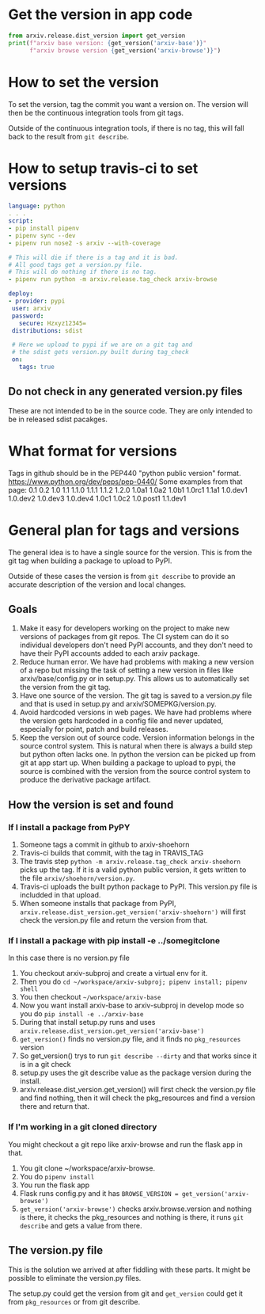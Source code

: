 # Get the version in app code
```python
from arxiv.release.dist_version import get_version
print(f"arxiv base version: {get_version('arxiv-base')}"
      f"arxiv browse version {get_version('arxiv-browse')}")
```

# How to set the version

To set the version, tag the commit you want a version on. The version
will then be the continuous integration tools from git tags. 

Outside of the continuous integration tools, if there is no tag, this
will fall back to the result from `git describe`.

# How to setup travis-ci to set versions
```yaml
language: python
. . .
script:
- pip install pipenv
- pipenv sync --dev
- pipenv run nose2 -s arxiv --with-coverage

# This will die if there is a tag and it is bad.
# All good tags get a version.py file.
# This will do nothing if there is no tag.
- pipenv run python -m arxiv.release.tag_check arxiv-browse

deploy:
- provider: pypi
 user: arxiv
 password:
   secure: Hzxyz12345=
 distributions: sdist

 # Here we upload to pypi if we are on a git tag and
 # the sdist gets version.py built during tag_check
 on: 
   tags: true
```

## Do not check in any generated version.py files
These are not intended to be in the source code. They are only
intended to be in released sdist pacakges.

# What format for versions
Tags in github should be in the PEP440 "python public version" format.
https://www.python.org/dev/peps/pep-0440/
Some examples from that page:
0.1 
0.2 
1.0 
1.1 
1.1.0
1.1.1
1.1.2
1.2.0
1.0a1
1.0a2
1.0b1
1.0rc1
1.1a1
1.0.dev1
1.0.dev2
1.0.dev3
1.0.dev4
1.0c1
1.0c2
1.0.post1
1.1.dev1

# General plan for tags and versions
The general idea is to have a single source for the version. This is
from the git tag when building a package to upload to PyPI. 

Outside of these cases the version is from `git describe` to provide
an accurate description of the version and local changes.

## Goals

1. Make it easy for developers working on the project to make new
   versions of packages from git repos. The CI system can do it so
   individual developers don't need PyPI accounts, and they don't need
   to have their PyPI accounts added to each arxiv package.
1. Reduce human error. We have had problems with making a new version
   of a repo but missing the task of setting a new version in files
   like arxiv/base/config.py or in setup.py. This allows us to
   automatically set the version from the git tag.
2. Have one source of the version. The git tag is saved to a
   version.py file and that is used in setup.py and
   arxiv/SOMEPKG/version.py.
3. Avoid hardcoded versions in web pages. We have had problems where
   the version gets hardcoded in a config file and never updated,
   especially for point, patch and build releases. 
4. Keep the version out of source code. Version information belongs in
   the source control system. This is natural when there is always a
   build step but python often lacks one. In python the version can be
   picked up from git at app start up. When building a package to
   upload to pypi, the source is combined with the version from the
   source control system to produce the derivative package artifact.

## How the version is set and found

### If I install a package from PyPY
1. Someone tags a commit in github to arxiv-shoehorn
2. Travis-ci builds that commit, with the tag in TRAVIS_TAG
3. The travis step ```python -m arxiv.release.tag_check
   arxiv-shoehorn``` picks up the tag. If it is a valid python public
   version, it gets written to the file ```arxiv/shoehorn/version.py```.
4. Travis-ci uploads the built python package to PyPI. This version.py
   file is includded in that upload.
5. When someone installs that package from PyPI,
   ```arxiv.release.dist_version.get_version('arxiv-shoehorn')``` will
   first check the version.py file and return the version from that.

### If I install a package with pip install -e ../somegitclone
In this case there is no version.py file

1. You checkout arxiv-subproj and create a virtual env for it.
2. Then you do ```cd ~/workspace/arxiv-subproj; pipenv install; pipenv shell```
3. You then checkout ```~/workspace/arxiv-base```
4. Now you want install arxiv-base to arxiv-subproj in develop mode so you do
   ```pip install -e ../arxiv-base```
5. During that install setup.py runs and uses
   ```arxiv.release.dist_version.get_version('arxiv-base')```
6. ```get_version()``` finds no version.py file, and it finds no
   ```pkg_resources``` version
7. So get_version() trys to run ```git describe --dirty``` and that
   works since it is in a git check
8. setup.py uses the git describe value as the package version during the install.
9. arxiv.release.dist_version.get_version() will first check the
   version.py file and find nothing, then it will check the
   pkg_resources and find a version there and return that.

### If I'm working in a git cloned directory
You might checkout a git repo like arxiv-browse and run the flask app in
that.

1. You git clone ~/workspace/arxiv-browse. 
2. You do ```pipenv install```
3. You run the flask app
4. Flask runs config.py and it has ```BROWSE_VERSION =
   get_version('arxiv-browse')```
5. ```get_version('arxiv-browse')``` checks arxiv.browse.version and
   nothing is there, it checks the pkg_resources and nothing is there,
   it runs ```git describe``` and gets a value from there.

## The version.py file
This is the solution we arrived at after fiddling with these parts. It
might be possible to eliminate the version.py files.

The setup.py could get the version from git and ```get_version``` could get
it from ```pkg_resources``` or from git describe.
